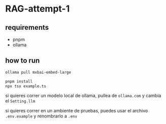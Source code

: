 # RAG-attempt-1

## requirements

- pnpm
- ollama

## how to run

```bash
ollama pull mxbai-embed-large
```

```bash
pnpm install
npx tsx example.ts
```

si quieres correr un modelo local de ollama, pullea de `ollama.com` y cambia el `Setting.llm`

si quieres correr en un ambiente de pruebas, puedes usar el archivo `.env.example` y renombrarlo a `.env`
